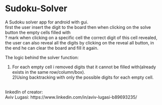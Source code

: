 # Sudoku-Solver

A Sudoku solver app for android with gui.<br>
first the user insert the digit to the board then when clicking on the solve button the empty cells filled with<br>
? mark when clicking on a specific cell the correct digit of this cell revealed, the user can also reveal all the digits by clicking on the reveal all button,
in the end he can clear the board and fill it again.<br>

The logic behind the solver function:<br>
1) For each empty cell i removed digits that it cannot be filled with(already exists in the same row/column/box).<br>
2)Using backtracking with only the possible digits for each empty cell.<br>
<br>
linkedIn of creator:<br>
Aviv Lugasi:  https://www.linkedin.com/in/aviv-lugasi-b89693235/<br>
